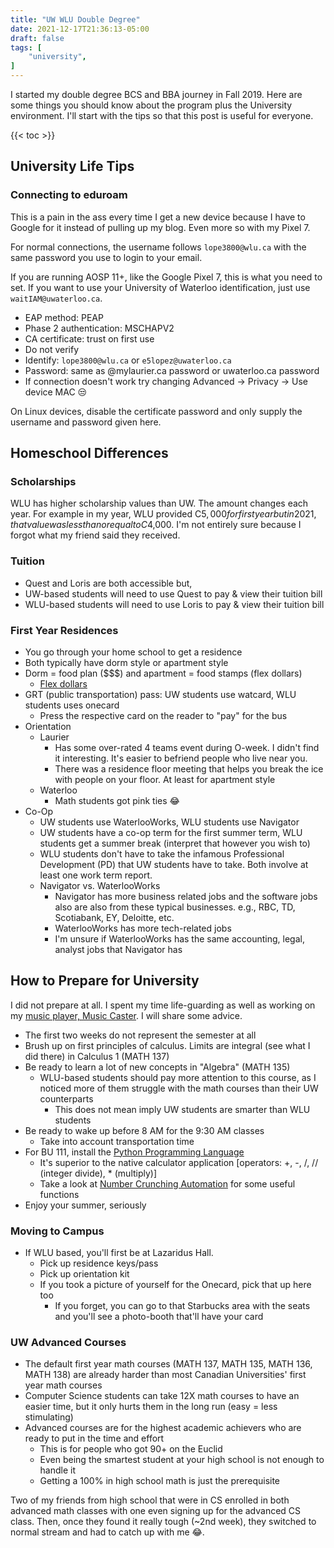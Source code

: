 ```yaml
---
title: "UW WLU Double Degree"
date: 2021-12-17T21:36:13-05:00
draft: false
tags: [
    "university",
]
---
```

I started my double degree BCS and BBA journey in Fall 2019.
Here are some things you should know about the program plus the University environment.
I'll start with the tips so that this post is useful for everyone.

{{< toc >}}

## University Life Tips

### Connecting to eduroam

This is a pain in the ass every time I get a new device because I have to Google for it instead of pulling up my blog. Even more so with my Pixel 7.

For normal connections, the username follows `lope3800@wlu.ca` with the same password you use to login to your email.

If you are running AOSP 11+, like the Google Pixel 7, this is what you need to set. If you want to use your University of Waterloo identification, just use `waitIAM@uwaterloo.ca`.

- EAP method: PEAP
- Phase 2 authentication: MSCHAPV2
- CA certificate: trust on first use
- Do not verify
- Identify: `lope3800@wlu.ca` or `e5lopez@uwaterloo.ca`
- Password: same as @mylaurier.ca password or uwaterloo.ca password
- If connection doesn't work try changing Advanced &rarr; Privacy &rarr; Use device MAC 😒

On Linux devices, disable the certificate password and only supply the username and password given here.

## Homeschool Differences

### Scholarships

WLU has higher scholarship values than UW. The amount changes each year. For example in my year, WLU provided C$5,000 for first year but in 2021, that value was less than or equal to C$4,000. I'm not entirely sure because I forgot what my friend said they received.

### Tuition

- Quest and Loris are both accessible but,
- UW-based students will need to use Quest to pay & view their tuition bill
- WLU-based students will need to use Loris to pay & view their tuition bill

### First Year Residences

- You go through your home school to get a residence
- Both typically have dorm style or apartment style
- Dorm = food plan ($$$) and apartment = food stamps (flex dollars)
  - [Flex dollars](https://students.wlu.ca/registration-and-finances/onecard/where-to-use-it.html)
- GRT (public transportation) pass: UW students use watcard, WLU students uses onecard
  - Press the respective card on the reader to "pay" for the bus
- Orientation
  - Laurier
    - Has some over-rated 4 teams event during O-week. I didn't find it interesting. It's easier to befriend people who live near you.
    - There was a residence floor meeting that helps you break the ice with people on your floor. At least for apartment style
  - Waterloo
    - Math students got pink ties 😂
- Co-Op
  - UW students use WaterlooWorks, WLU students use Navigator
  - UW students have a co-op term for the first summer term, WLU students get a summer break (interpret that however you wish to)
  - WLU students don't have to take the infamous Professional Development (PD) that UW students have to take. Both involve at least one work term report.
  - Navigator vs. WaterlooWorks
    - Navigator has more business related jobs and the software jobs also are also from these typical businesses. e.g., RBC, TD, Scotiabank, EY, Deloitte, etc.
    - WaterlooWorks has more tech-related jobs
    - I'm unsure if WaterlooWorks has the same accounting, legal, analyst jobs that Navigator has

## How to Prepare for University

I did not prepare at all. I spent my time life-guarding as well as working on my [music player, Music Caster](https://github.com/elibroftw/music-caster).
I will share some advice.

- The first two weeks do not represent the semester at all
- Brush up on first principles of calculus. Limits are integral (see what I did there) in Calculus 1 (MATH 137)
- Be ready to learn a lot of new concepts in "Algebra" (MATH 135)
  - WLU-based students should pay more attention to this course, as I noticed more of them struggle with the math courses than their UW counterparts
    - This does not mean imply UW students are smarter than WLU students
- Be ready to wake up before 8 AM for the 9:30 AM classes
  - Take into account transportation time
- For BU 111, install the [Python Programming Language](https://python.org/download)
  - It's superior to the native calculator application [operators: +, -, /, // (integer divide), * (multiply)]
  - Take a look at [Number Crunching Automation](https://github.com/elibroftw/number-crunching-automation) for some useful functions
- Enjoy your summer, seriously

### Moving to Campus

- If WLU based, you'll first be at Lazaridus Hall.
  - Pick up residence keys/pass
  - Pick up orientation kit
  - If you took a picture of yourself for the Onecard, pick that up here too
    - If you forget, you can go to that Starbucks area with the seats and you'll see a photo-booth that'll have your card

### UW Advanced Courses

- The default first year math courses (MATH 137, MATH 135, MATH 136, MATH 138) are already harder than most Canadian Universities' first year math courses
- Computer Science students can take 12X math courses to have an easier time, but it only hurts them in the long run (easy = less stimulating)
- Advanced courses are for the highest academic achievers who are ready to put in the time and effort
  - This is for people who got 90+ on the Euclid
  - Even being the smartest student at your high school is not enough to handle it
  - Getting a 100% in high school math is just the prerequisite

Two of my friends from high school that were in CS enrolled in both advanced math classes with one even signing up for the advanced CS class. Then, once they found it really tough (~2nd week), they switched to normal stream and had to catch up with me 😂.
